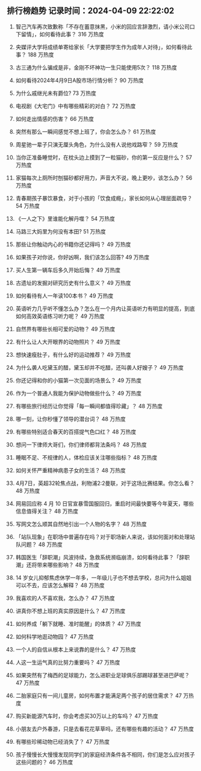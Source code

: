 
## 排行榜趋势 记录时间：2024-04-09 22:22:02
  
  1. 智己汽车再次致歉称「不存在蓄意抹黑，小米的回应言辞激烈，请小米公司口下留情」，如何看待此事？ 316 万热度
    
  2. 央媒评大学将成绩单寄给家长「大学要把学生作为成年人对待」，如何看待此事？ 188 万热度
    
  3. 古三通为什么骗成是非，金刚不坏神功一生只能使用5次？ 118 万热度
    
  4. 如何看待2024年4月9日A股市场行情分析？ 90 万热度
    
  5. 为什么戚继光未有爵位? 73 万热度
    
  6. 电视剧《大宅门》中有哪些精彩的对白？ 72 万热度
    
  7. 如何走出情感的伤害？ 66 万热度
    
  8. 突然有那么一瞬间感觉不想上班了，你会怎么办？ 61 万热度
    
  9. 周星驰一辈子只演无厘头角色，为什么没有人说他戏路窄？ 59 万热度
    
  10. 当你正准备睡觉时，在枕头边上摸到了一粒猫砂，你的第一反应是什么？ 57 万热度
    
  11. 家猫每次上厕所时刨猫砂都好用力，声音大不说，晚上更吵，该怎么办？ 56 万热度
    
  12. 青春期孩子暴饮暴食，对于小孩的「饮食成瘾」，家长如何从心理层面疏导？ 54 万热度
    
  13. 《一人之下》里谁能化解丹噬？ 54 万热度
    
  14. 马路三大妈里为何没有本田? 51 万热度
    
  15. 那些让你触动内心的书籍你还记得吗？ 49 万热度
    
  16. 如果孩子对你说，你好凶啊，我们该怎么回答? 49 万热度
    
  17. 买人生第一辆车后多久开始后悔？ 49 万热度
    
  18. 古遗址的发掘对研究历史有什么意义？ 49 万热度
    
  19. 如何看待有人一年读100本书？ 49 万热度
    
  20. 英语听力几乎听不懂怎么办？怎么在一个月内让英语听力有明显的提高，到底如何高效英语练习听力呢？ 49 万热度
    
  21. 自然界有哪些长相可爱的动物？ 49 万热度
    
  22. 有什么让人大开眼界的动物照片？ 49 万热度
    
  23. 想快速瘦肚子，有什么好的运动推荐？ 49 万热度
    
  24. 为什么袭人吃黛玉的醋，黛玉却并不吃醋，还叫袭人好嫂子？ 49 万热度
    
  25. 你还记得和你的小猫第一次见面的场景么？ 49 万热度
    
  26. 作为一个普通人我能为保护动物做些什么？ 49 万热度
    
  27. 有哪些旅行经历让你觉得「每一瞬间都值得珍藏」？ 48 万热度
    
  28. 哪一刻，让你秒懂了领导的潜台词？ 48 万热度
    
  29. 有哪些特别适合春天的百搭提气色口红？ 48 万热度
    
  30. 想问一下律师大哥们，你们律师都背法条吗？ 48 万热度
    
  31. 睡眠不足、不规律的人，体检应该关注哪些指标？ 48 万热度
    
  32. 如何关怀严重精神病患子女的生活？ 48 万热度
    
  33. 4月7日，英超32轮焦点战，利物浦2:2曼联，对于这场比赛结果。你怎么看？ 48 万热度
    
  34. 网易回应称 4 月 10 日官宣暴雪国服回归，重启时间最快要等今年夏天，哪些信息值得关注？ 48 万热度
    
  35. 写网文怎么顺其自然地引出一个人物的名字？ 48 万热度
    
  36. 「站队现象」在职场中普遍存在吗？对于职场新人来说，该如何面对和处理站队问题？ 48 万热度
    
  37. 韩国医生「辞职潮」风波持续，急救系统濒临崩溃，如何看待此事？「辞职潮」还将带来哪些影响？ 48 万热度
    
  38. 14 岁女儿抑郁焦虑休学一年多，一年级儿子也不想去学校，总问为什么姐姐可以不去，应该怎么解释？ 48 万热度
    
  39. 我喜欢的人不喜欢我，怎么办？ 47 万热度
    
  40. 讲真你不想上班的真实原因是什么？ 47 万热度
    
  41. 如何养成「躺下就睡、准时能醒」的体质？ 47 万热度
    
  42. 如何科学地逛动物园？ 47 万热度
    
  43. 一个人的自信从根本上来说靠的是什么？ 47 万热度
    
  44. 人这一生运气真的比努力重要吗？ 47 万热度
    
  45. 如果突然有了梅西的足球能力，怎么进职业足球俱乐部踢球甚至进巴萨呢？ 47 万热度
    
  46. 二胎家庭只有一间儿童房，如何布置才能满足两个孩子的居住需求？ 47 万热度
    
  47. 购买新能源汽车时，你会考虑买30万以上的车吗？ 47 万热度
    
  48. 小朋友去户外春游，只是去看花花草草吗，还有哪些有趣的活动？ 47 万热度
    
  49. 有哪些珍稀动物已经消失了？ 47 万热度
    
  50. 孩子慢慢长大慢慢发现同学们的家庭经济条件各不相同，你们是怎么应对孩子这些问题的？ 46 万热度
    